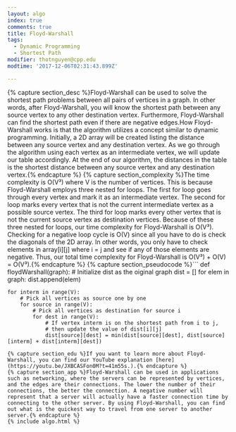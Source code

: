 ```yaml
---
layout: algo
index: true
comments: true
title: Floyd-Warshall
tags:
  - Dynamic Programming
  - Shortest Path
modifier: thotnguyen@cpp.edu
modtime: '2017-12-06T02:31:43.899Z'

---
```

{% capture section_desc %}Floyd-Warshall can be used to solve the shortest path problems between all pairs of vertices in a graph. In other words, after Floyd-Warshall, you will know the shortest path between any source vertex to any other destination vertex. Furthermore, Floyd-Warshall can find the shortest path even if there are negative edges.How Floyd-Warshall works is that the algorithm utilizes a concept similar to dynamic programming. Initially, a 2D array will be created listing the distance between any source vertex and any destination vertex. As we go through the algorithm using each vertex as an intermediate vertex, we will update our table accordingly. At the end of our algorithm, the distances in the table is the shortest distance between any source vertex and any destination vertex.{% endcapture %}
{% capture section_complexity %}The time complexity is O(V³) where V is the number of vertices. This is because Floyd-Warshall employs three nested for loops. The first for loop goes through every vertex and mark it as an intermediate vertex. The second for loop marks every vertex that is not the current intermediate vertex as a possible source vertex. The third for loop marks every other vertex that is not the current source vertex as destination vertices. Because of these three nested for loops, our time complexity for Floyd-Warshall is O(V³). Checking for a negative loop cycle is O(V) since all you have to do is check the diagonals of the 2D array. In other words, you only have to check elements in array[i][j] where i = j and see if any of those elements are negative. Thus, our total time complexity for Floyd-Warshall is O(V³) + O(V) = O(V³).{% endcapture %}
{% capture section_pseudocode %}```
def floydWarshall(graph):
    # Initialize dist as the oiginal graph
    dist = []
    for elem in graph:
        dist.append(elem)
    
    for interm in range(V):
        # Pick all vertices as source one by one
        for source in range(V):
            # Pick all vertices as destination for source i
            for dest in range(V):
                # If vertex interm is on the shortest path from i to j,
                # then update the value of dist[i][j]
                dist[source][dest] = min(dist[source][dest], dist[source][interm] + dist[interm][dest])
```{% endcapture %}
{% capture section_edu %}If you want to learn more about Floyd-Warshall, you can find our YouTube explanation [here](https://youtu.be/JXBCASFon0M?t=41m55s.).{% endcapture %}
{% capture section_app %}Floyd-Warshall can be used in applications such as networking, where the servers can be represented by vertices, and the edges are their connections. The lower the number of their connections, the better the connection. A negative number will represent that a server will actually have a faster connection time by connecting to the other server. By using Floyd-Warshall, you can find out what is the quickest way to travel from one server to another server.{% endcapture %}
{% include algo.html %}